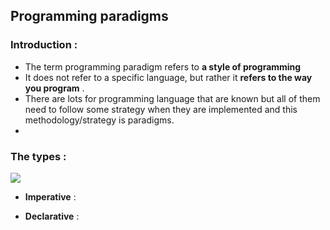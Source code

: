 ## Programming paradigms 

### Introduction  :
- The term programming paradigm refers to **a style of programming**
- It does not refer to a specific language, but rather it **refers to the way you program** .
- There are lots for programming language that are known but all of them need to follow some strategy when they are implemented and this methodology/strategy is paradigms.
- 
### The types :

<img src="https://media.geeksforgeeks.org/wp-content/uploads/1-344.png"/>

- **Imperative** :

- **Declarative** :


